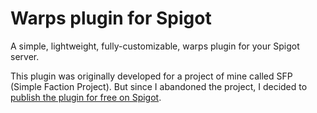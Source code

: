 # Warps plugin for Spigot

A simple, lightweight, fully-customizable, warps plugin for your Spigot server.

This plugin was originally developed for a project of mine called SFP (Simple Faction Project).
But since I abandoned the project, I decided to [publish the plugin for free on Spigot](https://www.spigotmc.org/resources/warps-lightweight-easy-to-setup-customizable-1-13.65926/).
